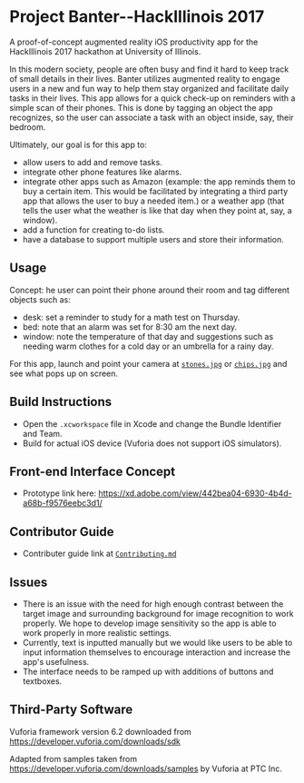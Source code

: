 # Project Banter--HackIllinois 2017
A proof-of-concept augmented reality iOS productivity app for the HackIllinois 2017 hackathon at University of Illinois.

In this modern society, people are often busy and find it hard to keep track of small details in their lives. Banter utilizes augmented reality to engage users in a new and fun way to help them stay organized and facilitate daily tasks in their lives. This app allows for a quick check-up on reminders with a simple scan of their phones. This is done by tagging an object the app recognizes, so the user can associate a task with an object inside, say, their bedroom.

Ultimately, our goal is for this app to:
* allow users to add and remove tasks.
* integrate other phone features like alarms.
* integrate other apps such as Amazon (example: the app reminds them to buy a certain item. This would be facilitated by integrating a third party app that allows the user to buy a needed item.) or a weather app (that tells the user what the weather is like that day when they point at, say, a window).
* add a function for creating to-do lists.
* have a database to support multiple users and store their information.

## Usage
Concept: he user can point their phone around their room and tag different objects such as:
* desk: set a reminder to study for a math test on Thursday.
* bed: note that an alarm was set for 8:30 am the next day.
* window: note the temperature of that day and suggestions such as needing warm clothes for a cold day or an umbrella for a rainy day.

For this app, launch and point your camera at [`stones.jpg`](Vuforia/samples/VuforiaSamples-6-2-11/media/ImageTargets/stones.jpg) or [`chips.jpg`](Vuforia/samples/VuforiaSamples-6-2-11/media/ImageTargets/chips.jpg) and see what pops up on screen.

## Build Instructions
* Open the `.xcworkspace` file in Xcode and change the Bundle Identifier and Team.
* Build for actual iOS device (Vuforia does not support iOS simulators).

## Front-end Interface Concept
* Prototype link here: https://xd.adobe.com/view/442bea04-6930-4b4d-a68b-f9576eebc3d1/

## Contributor Guide
* Contributer guide link at [`Contributing.md`](Contributing.md)

## Issues
* There is an issue with the need for high enough contrast between the target image and surrounding background for image recognition to work properly. We hope to develop image sensitivity so the app is able to work properly in more realistic settings.
* Currently, text is inputted manually but we would like users to be able to input information themselves to encourage interaction and increase the app's usefulness.
* The interface needs to be ramped up with additions of buttons and textboxes.

## Third-Party Software
Vuforia framework version 6.2 downloaded from https://developer.vuforia.com/downloads/sdk

Adapted from samples taken from https://developer.vuforia.com/downloads/samples by Vuforia at PTC Inc.
